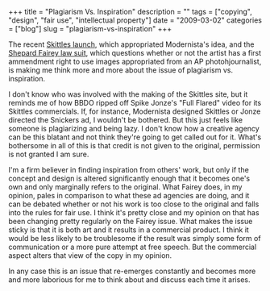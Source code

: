 +++
title = "Plagiarism Vs. Inspiration"
description = ""
tags = ["copying", "design", "fair use", "intellectual property"]
date = "2009-03-02"
categories = ["blog"]
slug = "plagiarism-vs-inspiration"
+++



<p>The recent <a href="../design/skittles.html">Skittles launch</a>, which appropriated Modernista's idea, and the <a href="milton-glaser-shepard-fairey-and-plagiarism.html">Shepard Fairey law suit</a>, which questions whether or not the artist has a first ammendment right to use images appropriated from an AP photohjournalist, is making me think more and more about the issue of plagiarism vs. inspiration. </p>
<p>I don't know who was involved with the making of the Skittles site, but it reminds me of how BBDO ripped off Spike Jonze's "Full Flared" video for its Skittles commercials. If, for instance, Modernista designed Skittles or Jonze directed the Snickers ad, I wouldn't be bothered. But this just feels like someone is plagiarizing and being lazy. I don't know how a creative agency can be this blatant and not think they're going to get called out for it. What's bothersome in all of this is that credit is not given to the original, permission is not granted I am sure.</p>
<p>I'm a firm believer in finding inspiration from others' work, but only if the concept and design is altered significantly enough that it becomes one's own and only marginally refers to the original. What Fairey does, in my opinion, pales in comparison to what these ad agencies are doing, and it can be debated whether or not his work is too close to the original and falls into the rules for fair use. I think it's pretty close and my opinion on that has been changing pretty regularly on the Fairey issue. What makes the issue sticky is that it is both art and it results in a commercial product. I think it would be less likely to be troublesome if the result was simply some form of communication or a more pure attempt at free speech. But the commercial aspect alters that view of the copy in my opinion.</p>
<p>In any case this is an issue that re-emerges constantly and becomes more and more laborious for me to think about and discuss each time it arises. </p>
    
  
